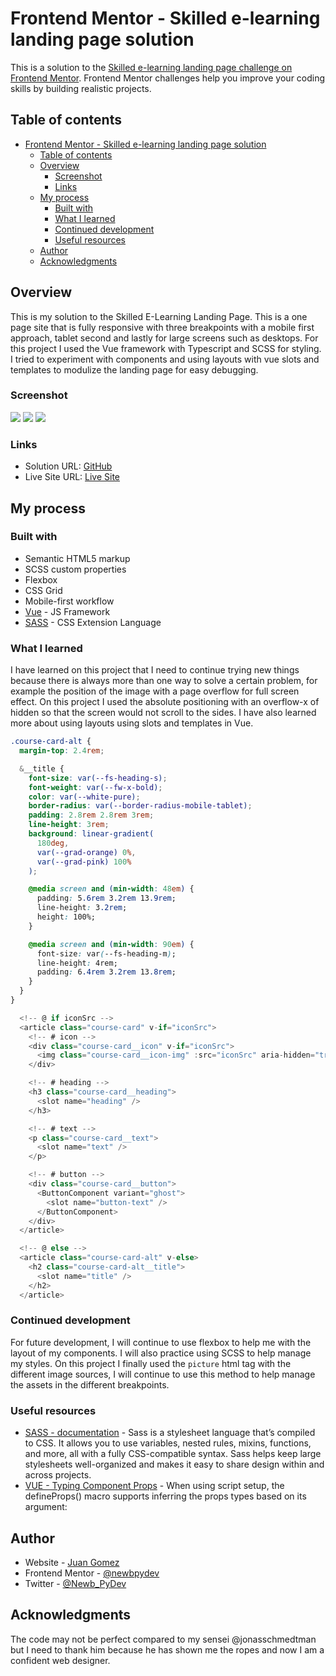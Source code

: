 # Frontend Mentor - Skilled e-learning landing page solution

This is a solution to the [Skilled e-learning landing page challenge on Frontend Mentor](https://www.frontendmentor.io/challenges/skilled-elearning-landing-page-S1ObDrZ8q). Frontend Mentor challenges help you improve your coding skills by building realistic projects.

## Table of contents

- [Frontend Mentor - Skilled e-learning landing page solution](#frontend-mentor---skilled-e-learning-landing-page-solution)
  - [Table of contents](#table-of-contents)
  - [Overview](#overview)
    - [Screenshot](#screenshot)
    - [Links](#links)
  - [My process](#my-process)
    - [Built with](#built-with)
    - [What I learned](#what-i-learned)
    - [Continued development](#continued-development)
    - [Useful resources](#useful-resources)
  - [Author](#author)
  - [Acknowledgments](#acknowledgments)

## Overview

This is my solution to the Skilled E-Learning Landing Page. This is a one page
site that is fully responsive with three breakpoints with a mobile first
approach, tablet second and lastly for large screens such as desktops. For this
project I used the Vue framework with Typescript and SCSS for styling. I tried
to experiment with components and using layouts with vue slots and templates to
modulize the landing page for easy debugging.

### Screenshot

![](./src//assets//images//screenshot-desktop.png)
![](./src//assets//images/screenshot-tablet.png)
![](./src//assets//images/screenshot-mobile.png)

### Links

- Solution URL: [GitHub](https://github.com/newbpydev/10-skilled-e-learning-landing-page-vue-ts)
- Live Site URL: [Live Site](https://admirable-cupcake-53b019.netlify.app/)

## My process

### Built with

- Semantic HTML5 markup
- SCSS custom properties
- Flexbox
- CSS Grid
- Mobile-first workflow
- [Vue](https://vuejs.org/) - JS Framework
- [SASS](https://sass-lang.com/) - CSS Extension Language

### What I learned

I have learned on this project that I need to continue trying new things because
there is always more than one way to solve a certain problem, for example the
position of the image with a page overflow for full screen effect. On this
project I used the absolute positioning with an overflow-x of hidden so that the
screen would not scroll to the sides. I have also learned more about using
layouts using slots and templates in Vue.

```css
.course-card-alt {
  margin-top: 2.4rem;

  &__title {
    font-size: var(--fs-heading-s);
    font-weight: var(--fw-x-bold);
    color: var(--white-pure);
    border-radius: var(--border-radius-mobile-tablet);
    padding: 2.8rem 2.8rem 3rem;
    line-height: 3rem;
    background: linear-gradient(
      180deg,
      var(--grad-orange) 0%,
      var(--grad-pink) 100%
    );

    @media screen and (min-width: 48em) {
      padding: 5.6rem 3.2rem 13.9rem;
      line-height: 3.2rem;
      height: 100%;
    }

    @media screen and (min-width: 90em) {
      font-size: var(--fs-heading-m);
      line-height: 4rem;
      padding: 6.4rem 3.2rem 13.8rem;
    }
  }
}
```

```js
  <!-- @ if iconSrc -->
  <article class="course-card" v-if="iconSrc">
    <!-- # icon -->
    <div class="course-card__icon" v-if="iconSrc">
      <img class="course-card__icon-img" :src="iconSrc" aria-hidden="true" />
    </div>

    <!-- # heading -->
    <h3 class="course-card__heading">
      <slot name="heading" />
    </h3>

    <!-- # text -->
    <p class="course-card__text">
      <slot name="text" />
    </p>

    <!-- # button -->
    <div class="course-card__button">
      <ButtonComponent variant="ghost">
        <slot name="button-text" />
      </ButtonComponent>
    </div>
  </article>

  <!-- @ else -->
  <article class="course-card-alt" v-else>
    <h2 class="course-card-alt__title">
      <slot name="title" />
    </h2>
  </article>

```

### Continued development

For future development, I will continue to use flexbox to help me with the
layout of my components. I will also practice using SCSS to help manage my
styles. On this project I finally used the `picture` html tag with the
different image sources, I will continue to use this method to help manage the
assets in the different breakpoints.

### Useful resources

- [SASS - documentation](https://sass-lang.com/documentation/) - Sass is a stylesheet language that’s compiled to CSS. It allows you to use variables, nested rules, mixins, functions, and more, all with a fully CSS-compatible syntax. Sass helps keep large stylesheets well-organized and makes it easy to share design within and across projects.
- [VUE - Typing Component Props](https://vuejs.org/guide/typescript/composition-api.html#typing-component-props) - When using script setup, the defineProps() macro supports inferring the props types based on its argument:

## Author

- Website - [Juan Gomez](https://www.newbpydev.com)
- Frontend Mentor - [@newbpydev](https://www.frontendmentor.io/profile/newbpydev)
- Twitter - [@Newb_PyDev](https://twitter.com/Newb_PyDev)

## Acknowledgments

The code may not be perfect compared to my sensei @jonasschmedtman but I need
to thank him because he has shown me the ropes and now I am a confident web
designer.
